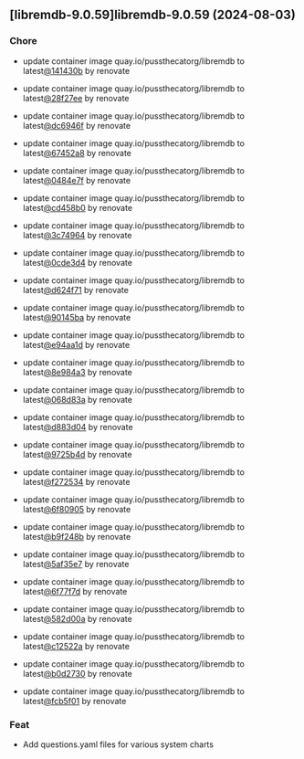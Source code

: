

## [libremdb-9.0.59]libremdb-9.0.59 (2024-08-03)

### Chore



- update container image quay.io/pussthecatorg/libremdb to latest[@141430b](https://github.com/141430b) by renovate

- update container image quay.io/pussthecatorg/libremdb to latest[@28f27ee](https://github.com/28f27ee) by renovate

- update container image quay.io/pussthecatorg/libremdb to latest[@dc6946f](https://github.com/dc6946f) by renovate

- update container image quay.io/pussthecatorg/libremdb to latest[@67452a8](https://github.com/67452a8) by renovate

- update container image quay.io/pussthecatorg/libremdb to latest[@0484e7f](https://github.com/0484e7f) by renovate

- update container image quay.io/pussthecatorg/libremdb to latest[@cd458b0](https://github.com/cd458b0) by renovate

- update container image quay.io/pussthecatorg/libremdb to latest[@3c74964](https://github.com/3c74964) by renovate

- update container image quay.io/pussthecatorg/libremdb to latest[@0cde3d4](https://github.com/0cde3d4) by renovate

- update container image quay.io/pussthecatorg/libremdb to latest[@d624f71](https://github.com/d624f71) by renovate

- update container image quay.io/pussthecatorg/libremdb to latest[@90145ba](https://github.com/90145ba) by renovate

- update container image quay.io/pussthecatorg/libremdb to latest[@e94aa1d](https://github.com/e94aa1d) by renovate

- update container image quay.io/pussthecatorg/libremdb to latest[@8e984a3](https://github.com/8e984a3) by renovate

- update container image quay.io/pussthecatorg/libremdb to latest[@068d83a](https://github.com/068d83a) by renovate

- update container image quay.io/pussthecatorg/libremdb to latest[@d883d04](https://github.com/d883d04) by renovate

- update container image quay.io/pussthecatorg/libremdb to latest[@9725b4d](https://github.com/9725b4d) by renovate

- update container image quay.io/pussthecatorg/libremdb to latest[@f272534](https://github.com/f272534) by renovate

- update container image quay.io/pussthecatorg/libremdb to latest[@6f80905](https://github.com/6f80905) by renovate

- update container image quay.io/pussthecatorg/libremdb to latest[@b9f248b](https://github.com/b9f248b) by renovate

- update container image quay.io/pussthecatorg/libremdb to latest[@5af35e7](https://github.com/5af35e7) by renovate

- update container image quay.io/pussthecatorg/libremdb to latest[@6f77f7d](https://github.com/6f77f7d) by renovate

- update container image quay.io/pussthecatorg/libremdb to latest[@582d00a](https://github.com/582d00a) by renovate

- update container image quay.io/pussthecatorg/libremdb to latest[@c12522a](https://github.com/c12522a) by renovate

- update container image quay.io/pussthecatorg/libremdb to latest[@b0d2730](https://github.com/b0d2730) by renovate

- update container image quay.io/pussthecatorg/libremdb to latest[@fcb5f01](https://github.com/fcb5f01) by renovate

### Feat



- Add questions.yaml files for various system charts